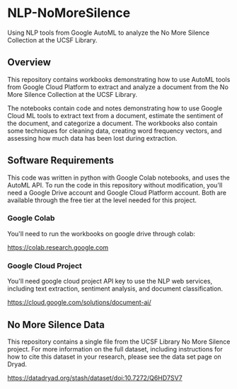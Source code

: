 # NLP-NoMoreSilence
Using NLP tools from Google AutoML to analyze the No More Silence Collection at the UCSF Library.

## Overview
This repository contains workbooks demonstrating how to use AutoML tools from Google Cloud Platform to extract and analyze a document from the No More Silence Collection at the UCSF Library. 

The notebooks contain code and notes demonstrating how to use Google Cloud ML tools to extract text from a document, estimate the sentiment of the document, and categorize a document. The workbooks also contain some techniques for cleaning data, creating word frequency vectors, and assessing how much data has been lost during extraction. 

## Software Requirements
This code was written in python with Google Colab notebooks, and uses the AutoML API. To run the code in this repository without modification, you'll need a Google Drive account and Google Cloud Platform account. Both are available through the free tier at the level needed for this project.

### Google Colab
You'll need to run the workbooks on google drive through colab:

https://colab.research.google.com

### Google Cloud Project 
You'll need google cloud project API key to use the NLP web services, including text extraction, sentiment analysis, and document classification.

https://cloud.google.com/solutions/document-ai/

## No More Silence Data

This repository contains a single file from the UCSF Library No More Silence project. For more information on the full dataset, including instructions for how to cite this dataset in your research, please see the data set page on Dryad.

https://datadryad.org/stash/dataset/doi:10.7272/Q6HD7SV7


